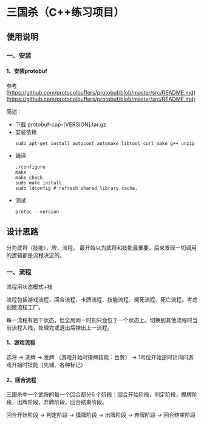 # 三国杀（C++练习项目）

## 使用说明
### 一、安装
#### 1、安装protobuf
参考 [https://github.com/protocolbuffers/protobuf/blob/master/src/README.md](https://github.com/protocolbuffers/protobuf/blob/master/src/README.md)

简述：
* 下载 protobuf-cpp-[VERSION].tar.gz
* 安装依赖
    ```
    sudo apt-get install autoconf automake libtool curl make g++ unzip
    ```
* 编译
    ```
    ./configure
    make
    make check
    sudo make install
    sudo ldconfig # refresh shared library cache.
    ```
* 测试
    ```
    protoc --version
    ```

## 设计思路
分为武将（技能），牌，流程。
最开始以为武将和技能最重要，后来发现一切调用的逻辑都是流程决定的。

### 一、流程
流程用状态模式+栈

流程包括游戏流程、回合流程、卡牌流程、技能流程、濒死流程、死亡流程。考虑创建流程工厂。

每一流程有若干状态，但全局同一时刻只会位于一个状态上。切换到其他流程时当前流程入栈，处理完或退出后弹出上一流程。
#### 1、游戏流程
选将 -> 洗牌 -> 发牌 （游戏开始时摸牌技能：巨贾） -> 1号位开始逆时针询问游戏开始时技能（先辅、各种标记）

#### 2、回合流程
三国杀中一个武将的每一个回合都分6 个阶段：回合开始阶段，判定阶段，摸牌阶段，出牌阶段，弃牌阶段，回合结束阶段。

回合开始阶段 -> 判定阶段 -> 摸牌阶段 -> 出牌阶段 -> 弃牌阶段 -> 回合结束阶段